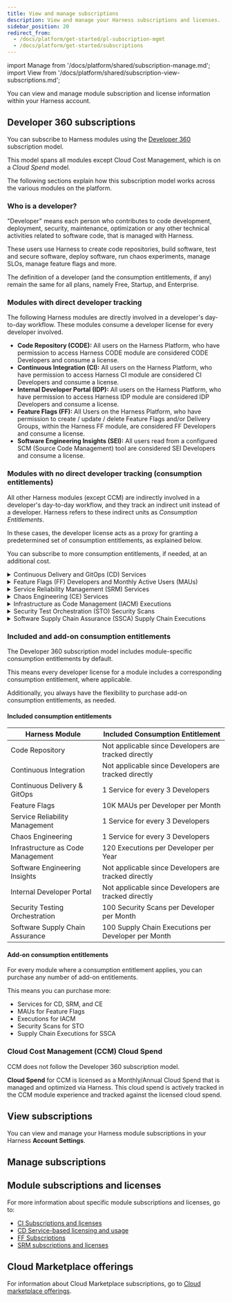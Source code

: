 ```yaml
---
title: View and manage subscriptions
description: View and manage your Harness subscriptions and licenses.
sidebar_position: 20
redirect_from:
  - /docs/platform/get-started/pl-subscription-mgmt
  - /docs/platform/get-started/subscriptions
---
```


import Manage from '/docs/platform/shared/subscription-manage.md';
import View from '/docs/platform/shared/subscription-view-subscriptions.md';

You can view and manage module subscription and license information within your Harness account.

## Developer 360 subscriptions

You can subscribe to Harness modules using the [Developer 360](https://www.harness.io/pricing) subscription model.

This model spans all modules except Cloud Cost Management, which is on a *Cloud Spend* model.

The following sections explain how this subscription model works across the various modules on the platform.

### Who is a developer?

"Developer" means each person who contributes to code development, deployment, security, maintenance, optimization or any other technical activities related to software code, that is managed with Harness.

These users use Harness to create code repositories, build software, test and secure software, deploy software, run chaos experiments, manage SLOs, manage feature flags and more.

The definition of a developer (and the consumption entitlements, if any) remain the same for all plans, namely Free, Startup, and Enterprise.

### Modules with direct developer tracking

The following Harness modules are directly involved in a developer's day-to-day workflow. These modules consume a developer license for every developer involved.

- **Code Repository (CODE):** All users on the Harness Platform, who have permission to access Harness CODE module are considered CODE Developers and consume a license.
- **Continuous Integration (CI):** All users on the Harness Platform, who have permission to access Harness CI module are considered CI Developers and consume a license.
- **Internal Developer Portal (IDP):** All users on the Harness Platform, who have permission to access Harness IDP module are considered IDP Developers and consume a license.
- **Feature Flags (FF):** All Users on the Harness Platform, who have permission to create / update / delete Feature Flags and/or Delivery Groups, within the Harness FF module, are considered FF Developers and consume a license.
- **Software Engineering Insights (SEI):** All users read from a configured SCM (Source Code Management) tool are considered SEI Developers and consume a license.

### Modules with no direct developer tracking (consumption entitlements)

All other Harness modules (except CCM) are indirectly involved in a developer's day-to-day workflow, and they track an indirect unit instead of a developer. Harness refers to these indirect units as *Consumption Entitlements*.

In these cases, the developer license acts as a proxy for granting a predetermined set of consumption entitlements, as explained below.

You can subscribe to more consumption entitlements, if needed, at an additional cost.

<details>
<summary>Continuous Delivery and GitOps (CD) Services</summary>

CD deploys software services onto infrastructure platforms spanning traditional VMs, Kubernetes, public cloud platforms, serverless functions, and other custom deployment targets. A **Service** is an independent unit of software you track and manage through Harness CD and GitOps. This typically maps to:

- A service in Kubernetes.
- A containerized service on a cloud (such as AWS ECS or Azure ACS or Google Container Engine).
- A VM in the traditional VM-based apps.
- Five serverless functions in serverless environments.

CD tracks **Service** license consumption instead of **Developers**. All Service licenses are tracked over a *last 30 days* active window. For a detailed understanding of CD services and how they are tracked, go to [Service licensing for CD](https://developer.harness.io/docs/continuous-delivery/get-started/service-licensing-for-cd/).

</details>

<details>
<summary>Feature Flags (FF) Developers and Monthly Active Users (MAUs)</summary>

Harness Feature Flags is a feature flag rollout and management module that tracks **Developers** and **MAU** (Monthly Active Users) for license consumption.

All Users on the Harness Platform, who have permission to create / update / delete Feature Flags and/or Delivery Groups, within the Harness FF module, will be considered as **FF Developers** and will consume a license.
**Monthly Active Users (MAUs)** represent the unique users seen every month from one or more client-side applications that evaluate various flags managed by Harness.

</details>

<details>
<summary>Service Reliability Management (SRM) Services</summary>

SRM helps manage SLOs/SLIs for various services in an R&D organization. A **Service** is an independent unit of software you track & manage through Harness SRM. This typically maps to:

- A service in Kubernetes.
- A containerized service on a cloud (such as AWS ECS or Azure ACS or Google Container Engine).
- A VM in the traditional VM-based apps.
- Five serverless functions in serverless environments.

SRM tracks **Service** license consumption, instead of **Developers**. All Service licenses are tracked over a *last 30 days* active window.

</details>

<details>
<summary>Chaos Engineering (CE) Services</summary>

CE helps run chaos experiments across various services in an R&D organization, towards the goal of making them resilient . A **Service** is an independent unit of software you track & manage through Harness CD & GitOps. This typically maps to:

- A service in Kubernetes.
- A containerized service on a cloud (such as AWS ECS or Azure ACS or Google Container Engine).
- A VM in the traditional VM-based apps.
- Five serverless functions in serverless environments.

CE tracks **Service** license consumption, instead of **Developers**. All Service licenses are tracked over a *last 30 days* active window.

</details>

<details>
<summary>Infrastructure as Code Management (IACM) Executions</summary>

An IACM **Execution** is counted as every successful IACM stage execution that uses an Infrastructure Provider's `apply` command (such as `terraform apply`) and results in resource changes.

IACM tracks **Executions** license consumption, instead of **Developers**.

</details>

<details>
<summary>Security Test Orchestration (STO) Security Scans</summary>

A **Security Scan** is defined as the execution of the STO step within a pipeline. This involves scanning an artifact (referred to as the Target), which can be a Repository, Docker image, or a live application, for security vulnerabilities.

STO tracks **Security Scans** license consumption, instead of **Developers**. Security Scans are tracked over a *last 30 days* active window.

</details>

<details>
<summary>Software Supply Chain Assurance (SSCA) Supply Chain Executions</summary>

A **Supply Chain Execution** is defined as the execution of the SSCA step in a pipeline. Generating SBOMs, enforcing SBOM policies, generating SLSA provenance or verifying SLSA provenance are all counted as unique SSCA steps.

SSCA tracks **Supply Chain Executions** license consumption, instead of **Developers**. Supply Chain Executions are tracked over a *last 30 days* active window.

</details>

### Included and add-on consumption entitlements

The Developer 360 subscription model includes module-specific consumption entitlements by default.

This means every developer license for a module includes a corresponding consumption entitlement, where applicable.

Additionally, you always have the flexibility to purchase add-on consumption entitlements, as needed.

#### Included consumption entitlements

| Harness Module | Included Consumption Entitlement |
|----------------|----------------------------------|
| Code Repository | Not applicable since Developers are tracked directly|
| Continuous Integration | Not applicable since Developers are tracked directly|
| Continuous Delivery & GitOps | 1 Service for every 3 Developers |
| Feature Flags | 10K MAUs per Developer per Month|
| Service Reliability Management | 1 Service for every 3 Developers |
| Chaos Engineering | 1 Service for every 3 Developers |
| Infrastructure as Code Management | 120 Executions per Developer per Year|
| Software Engineering Insights | Not applicable since Developers are tracked directly |
| Internal Developer Portal | Not applicable since Developers are tracked directly|
| Security Testing Orchestration | 100 Security Scans per Developer per Month |
| Software Supply Chain Assurance | 100 Supply Chain Executions per Developer per Month|

#### Add-on consumption entitlements

For every module where a consumption entitlement applies, you can purchase any number of add-on entitlements.

This means you can purchase more:

- Services for CD, SRM, and CE
- MAUs for Feature Flags
- Executions for IACM
- Security Scans for STO
- Supply Chain Executions for SSCA

### Cloud Cost Management (CCM) Cloud Spend

CCM does not follow the Developer 360 subscription model.

**Cloud Spend** for CCM is licensed as a Monthly/Annual Cloud Spend that is managed and optimized via Harness. This cloud spend is actively tracked in the CCM module experience and tracked against the licensed cloud spend.

## View subscriptions

You can view and manage your Harness module subscriptions in your Harness **Account Settings**.

<View />

## Manage subscriptions

<Manage />

## Module subscriptions and licenses

For more information about specific module subscriptions and licenses, go to:

- [CI Subscriptions and licenses](/docs/continuous-integration/get-started/ci-subscription-mgmt/)
- [CD Service-based licensing and usage](/docs/continuous-delivery/get-started/service-licensing-for-cd)
- [FF Subscriptions](/docs/category/subscribe-to-feature-flags)
- [SRM subscriptions and licenses](/docs/service-reliability-management/get-started/srm-subscription-licensing)

## Cloud Marketplace offerings

For information about Cloud Marketplace subscriptions, go to [Cloud marketplace offerings](/docs/category/cloud-marketplace-offerings).

